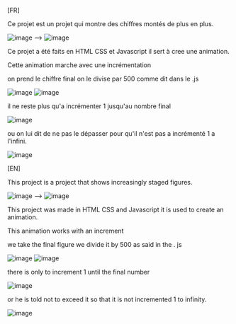 [FR]

Ce projet est un projet qui montre des chiffres montés de plus en plus.

![image](https://user-images.githubusercontent.com/57216670/169315157-5ad452e2-dcb9-4bb4-a0f0-27362f3cd23c.png) --> ![image](https://user-images.githubusercontent.com/57216670/169315117-a98a17cb-63f1-47be-a3b7-cae6f512ad34.png)

Ce projet a été faits en HTML CSS et Javascript il sert à cree une animation.

Cette animation marche avec une incrémentation
  
  on prend le chiffre final on le divise par 500 comme dit dans le .js 

![image](https://user-images.githubusercontent.com/57216670/169318626-47a79af5-8048-4c61-abc2-2daa0108c92d.png)
![image](https://user-images.githubusercontent.com/57216670/169318799-8f4f6d18-a2f6-495d-9461-778e96498cf2.png)


  
  il ne reste plus qu'a incrémenter 1 jusqu'au nombre final
  
![image](https://user-images.githubusercontent.com/57216670/169318959-99c70b59-9416-411d-8792-a0a296f0d456.png)


  ou on lui dit de ne pas le dépasser pour qu'il n'est pas a incrémenté 1 a l'infini.

![image](https://user-images.githubusercontent.com/57216670/169319127-9b47e604-97b0-40d7-a1e6-2da040e3dac4.png)


  
[EN]

This project is a project that shows increasingly staged figures.

![image](https://user-images.githubusercontent.com/57216670/169315157-5ad452e2-dcb9-4bb4-a0f0-27362f3cd23c.png) --> ![image](https://user-images.githubusercontent.com/57216670/169315117-a98a17cb-63f1-47be-a3b7-cae6f512ad34.png)

This project was made in HTML CSS and Javascript it is used to create an animation.

This animation works with an increment
  
  we take the final figure we divide it by 500 as said in the . js 
  
![image](https://user-images.githubusercontent.com/57216670/169318626-47a79af5-8048-4c61-abc2-2daa0108c92d.png)
![image](https://user-images.githubusercontent.com/57216670/169318799-8f4f6d18-a2f6-495d-9461-778e96498cf2.png)
  
  
  there is only to increment 1 until the final number
  
![image](https://user-images.githubusercontent.com/57216670/169318959-99c70b59-9416-411d-8792-a0a296f0d456.png)


or he is told not to exceed it so that it is not incremented 1 to infinity.
    
![image](https://user-images.githubusercontent.com/57216670/169319127-9b47e604-97b0-40d7-a1e6-2da040e3dac4.png)

